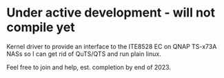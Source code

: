 # Under active development - will not compile yet
Kernel driver to provide an interface to the ITE8528 EC on QNAP TS-x73A NASs so I can get rid of QuTS/QTS and run plain linux. 

Feel free to join and help, est. completion by end of 2023.